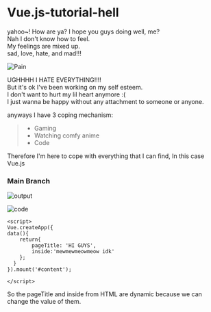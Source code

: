 # Vue.js-tutorial-hell
yahoo~! How are ya? I hope you guys doing well, me?  
Nah I don't know how to feel.  
My feelings are mixed up.  
sad, love, hate, and mad!!!  

![Pain](https://media.tenor.com/yM1cCQGkVTgAAAAM/k-on-yui-hirasawa.gif)

UGHHHH I HATE EVERYTHING!!!!  
But it's ok I've been working on my self esteem.  
I don't want to hurt my lil heart anymore :(  
I just wanna be happy without any attachment to someone or anyone.

anyways I have 3 coping mechanism:
> - Gaming
> - Watching comfy anime
> - Code

Therefore I'm here to cope with everything that I can find, In this case Vue.js

### Main Branch
![output](https://media.discordapp.net/attachments/1023598916857499680/1109527203546419282/image.png?width=732&height=389)

![code](https://cdn.discordapp.com/attachments/1023598916857499680/1109528483438284930/image.png)

    <script>
    Vue.createApp({
    data(){
	    return{
		    pageTitle: 'HI GUYS',
			inside:'mewmewmeowmeow idk'
		};
	  }
    }).mount('#content');
    
    </script>

So the pageTitle and inside from HTML are dynamic because we can change the value of them.



